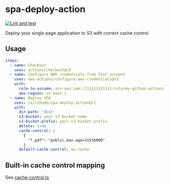 # spa-deploy-action

[![Lint and test](https://github.com/islishude/spa-deploy-action/actions/workflows/ci.yml/badge.svg)](https://github.com/islishude/spa-deploy-action/actions/workflows/ci.yml)

Deploy your single page application to S3 with correct cache control

## Usage

```yaml
steps:
  - name: Checkout
    uses: actions/checkout@v3
  - name: Configure AWS credentials from Test account
    uses: aws-actions/configure-aws-credentials@v3
    with:
      role-to-assume: arn:aws:iam::111111111111:role/my-github-actions-role-test
      aws-region: us-east-1
  - name: Deploy SPA
    uses: islishude/spa-deploy-action@v1
    with:
      dir-path: 'dist'
      s3-bucket: your-s3-bucket-name
      s3-bucket-prefix: your-s3-bucket-prefix
      delete: true
      cache-control: |
        {
          "*.pdf": "public,max-age=31536000"
        }
      default-cache-control: no-cache
```

## Built-in cache control mapping

See [cache-control.ts](src/cache-control.ts)
